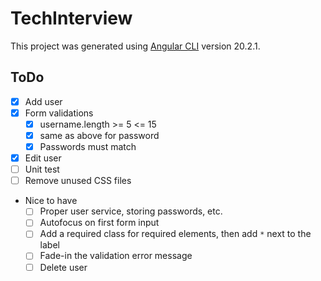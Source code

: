 # TechInterview

This project was generated using [Angular CLI](https://github.com/angular/angular-cli) version 20.2.1.

## ToDo

- [x] Add user
- [x] Form validations
  - [x] username.length >= 5 <= 15
  - [x] same as above for password
  - [x] Passwords must match
- [x] Edit user
- [ ] Unit test
- [ ] Remove unused CSS files
- Nice to have
  - [ ] Proper user service, storing passwords, etc.
  - [ ] Autofocus on first form input
  - [ ] Add a required class for required elements, then add `*` next to the label
  - [ ] Fade-in the validation error message
  - [ ] Delete user
